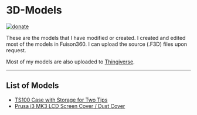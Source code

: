 # 3D-Models
[![donate](https://img.shields.io/badge/donate-PayPal-blue.svg)](https://paypal.me/pokeimon/5)

These are the models that I have modified or created. I created and edited most of the models in Fuison360. I can upload the source (.F3D) files upon request.

Most of my models are also uploaded to [Thingiverse](https://www.thingiverse.com/pokeimon/about).

---

## List of Models
  * [TS100 Case with Storage for Two Tips](https://github.com/pokeimon/3D-Models/tree/master/TS100-Case)
  * [Prusa i3 MK3 LCD Screen Cover / Dust Cover](https://github.com/pokeimon/3D-Models/tree/master/Prusa-i3-MK3-LCD-Cover)